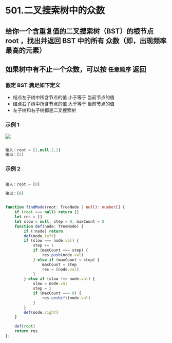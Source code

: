 # 501.二叉搜索树中的众数

## 给你一个含重复值的二叉搜索树（BST）的根节点 root ，找出并返回 BST 中的所有 众数（即，出现频率最高的元素）

## 如果树中有不止一个众数，可以按 `任意顺序` 返回

### 假定 BST 满足如下定义

- 结点左子树中所含节点的值 小于等于 当前节点的值
- 结点右子树中所含节点的值 大于等于 当前节点的值
- 左子树和右子树都是二叉搜索树

### 示例 1

<img src='https://assets.leetcode.com/uploads/2021/03/11/mode-tree.jpg'/> <br/>

```ts

输入：root = [1,null,2,2]
输出：[2]

```

### 示例 2
  
```ts

输入：root = [0]

输出：[0]

```

```ts

function findMode(root: TreeNode | null): number[] {
    if (root === null) return []
    let res = []
    let slow = null, step = 0, maxCount = 0
    function def(node: TreeNode) {
        if (!node) return
        def(node.left)
        if (slow === node.val) {
            step += 1
            if (maxCount === step) {
                res.push(node.val)
            } else if (maxCount < step) {
                maxCount = step
                res = [node.val]
            }
        } else if (slow !== node.val) {
            slow = node.val
            step = 1
            if (maxCount === 0) {
                res.unshift(node.val)
            }
        }
        def(node.right)
    }

    def(root)
    return res
};
```
